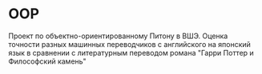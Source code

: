 # OOP
Проект по объектно-ориентированному Питону в ВШЭ. Оценка точности разных машинных переводчиков с английского на японский язык в сравнении с литературным переводом романа "Гарри Поттер и Философский камень"

